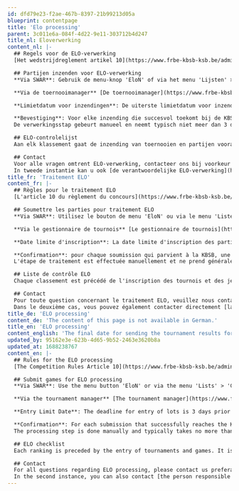 ```yaml
---
id: dfd79e23-f2ae-467b-8397-21b99213d05a
blueprint: contentpage
title: 'Elo processing'
parent: 3c011e6a-084f-4d22-9e11-303712b4d247
title_nl: Eloverwerking
content_nl: |-
  ## Regels voor de ELO-verwerking
  [Het wedstrijdreglement artikel 10](https://www.frbe-kbsb-ksb.be/admin/tournamentrules) beschrijft hoe de klassering van de spelers gebeurt, tesamen met de ELO-berekening.

  ## Partijen inzenden voor ELO-verwerking
  **Via SWAR**: Gebruik de menu-knop 'EloN' of via het menu 'Lijsten' > 'Berekening ELO -> KBSB'. SWAR genereert het ELO-bestand dat u vervolgens manueel, of via SWAR doorstuurt naar [ratings@frbe-kbsb-ksb.be](mailto:ratings@frbe-kbsb-ksb.be).

  **Via de toernooimanager** [De toernooimanager](https://www.frbe-kbsb.be/sites/manager/GestionTOURNOIS/liste_tournois.php) laat toe om manueel partijen te coderen en vervolgens eveneens door te sturen.

  **Limietdatum voor inzendingen**: De uiterste limietdatum voor inzending van partijen is 3 dagen vòòr publicatie van het volgende klassement.

  **Bevestiging**: Voor elke inzending die succesvol toekomt bij de KBSB, volgt een verwerkingsstap en bevestiging van inzending. Na inzending is het nog steeds uw verantwoordelijkheid om de verwerking na te kijken en eventuele fouten door te geven uiterlijk 3 dagen vòòr publicatie van het nieuwe klassement.
  De verwerkingsstap gebeurt manueel en neemt typisch niet meer dan 3 dagen in beslag.

  ## ELO-controlelijst
  Aan elk klassement gaat de inzending van toernooien en partijen vooraf. Het is steeds mogelijk de huidige lijst van ingezonden partijen op te vragen en te doorzoeken via [de ELO-controlelijst](https://www.frbe-kbsb.be/sites/manager/GestionELO/PM_chcklist.php). Deze lijst is niet te verwarren met de resultaten-lijst van SWAR toernooien!

  ## Contact
  Voor alle vragen omtrent ELO-verwerking, contacteer ons bij voorkeur via [ratings@frbe-kbsb-ksb.be](mailto:ratings@frbe-kbsb-ksb.be).
  In tweede instantie kan u ook [de verantwoordelijke ELO-verwerking](https://www.frbe-kbsb-ksb.be/admin/board) rechtstreeks contacteren.
title_fr: 'Traitement ELO'
content_fr: |-
  ## Règles pour le traitement ELO
  [L'article 10 du règlement du concours](https://www.frbe-kbsb-ksb.be/admin/tournamentrules) décrit comment se fait le classement des joueurs, ainsi que le calcul de l'ELO.

  ## Soumettre les parties pour traitement ELO
  **Via SWAR**: Utilisez le bouton de menu 'EloN' ou via le menu 'Listes' > 'Calcul ELO -> KBSB'. SWAR génère le fichier ELO que vous envoyez ensuite manuellement ou via SWAR à [ratings@frbe-kbsb-ksb.be](mailto:ratings@frbe-kbsb-ksb.be).

  **Via le gestionnaire de tournois** [Le gestionnaire de tournois](https://www.frbe-kbsb.be/sites/manager/GestionTOURNOIS/liste_tournois.php) permet d'encoder manuellement les parties puis de les retransmettre également.

  **Date limite d'inscription**: La date limite d'inscription des parties est de 3 jours avant la publication du prochain classement.

  **Confirmation**: pour chaque soumission qui parvient à la KBSB, une étape de traitement et une confirmation de soumission suivent. Après soumission, il vous appartient toujours de vérifier le traitement et de signaler toute erreur au plus tard 3 jours avant la publication du nouveau classement.
  L'étape de traitement est effectuée manuellement et ne prend généralement pas plus de 3 jours.

  ## Liste de contrôle ELO
  Chaque classement est précédé de l'inscription des tournois et des jeux. Il est toujours possible de demander et de rechercher la liste actuelle des jeux soumis via [la liste de contrôle ELO] (https://www.frbe-kbsb.be/sites/manager/GestionELO/PM_chcklist.php). Cette liste ne doit pas être confondue avec la liste des résultats des tournois SWAR !

  ## Contact
  Pour toute question concernant le traitement ELO, veuillez nous contacter de préférence via [ratings@frbe-kbsb-ksb.be](mailto:ratings@frbe-kbsb-ksb.be).
  Dans le deuxième cas, vous pouvez également contacter directement [la personne responsable du traitement ELO](https://www.frbe-kbsb-ksb.be/admin/board).
title_de: 'ELO processing'
content_de: 'The content of this page is not available in German.'
title_en: 'ELO processing'
content_english: 'The final date for sending the tournament results for the Belgian ELO standings has now been defined as 3 days before the end of the quarter being the **27/9**, **28/12**, **28/03** and **27/06**. The results of the tournaments must be sent within 30 days after the end of tournament'
updated_by: 95162e3e-623b-4d65-9b52-2463e3620b8a
updated_at: 1688238767
content_en: |-
  ## Rules for the ELO processing
  [The Competition Rules Article 10](https://www.frbe-kbsb-ksb.be/admin/tournamentrules) describes how the ranking of the players is done, together with the ELO calculation.

  ## Submit games for ELO processing
  **Via SWAR**: Use the menu button 'EloN' or via the menu 'Lists' > 'Calculation ELO -> KBSB'. SWAR generates the ELO file that you then send manually or via SWAR to [ratings@frbe-kbsb-ksb.be](mailto:ratings@frbe-kbsb-ksb.be).

  **Via the tournament manager** [The tournament manager](https://www.frbe-kbsb.be/sites/manager/GestionTOURNOIS/liste_tournois.php) allows you to manually encode games and then forward them as well.

  **Entry Limit Date**: The deadline for entry of lots is 3 days prior to the publication of the next ranking.

  **Confirmation**: For each submission that successfully reaches the KBSB, a processing step and confirmation of submission follows. After submission, it is still your responsibility to check the processing and report any errors no later than 3 days before the publication of the new ranking.
  The processing step is done manually and typically takes no more than 3 days.

  ## ELO checklist
  Each ranking is preceded by the entry of tournaments and games. It is always possible to request and search the current list of submitted games via [the ELO checklist](https://www.frbe-kbsb.be/sites/manager/GestionELO/PM_chcklist.php). This list is not to be confused with the results list of SWAR tournaments!

  ## Contact
  For all questions regarding ELO processing, please contact us preferably via [ratings@frbe-kbsb-ksb.be](mailto:ratings@frbe-kbsb-ksb.be).
  In the second instance, you can also contact [the person responsible for ELO processing](https://www.frbe-kbsb-ksb.be/admin/board) directly.
---
```

